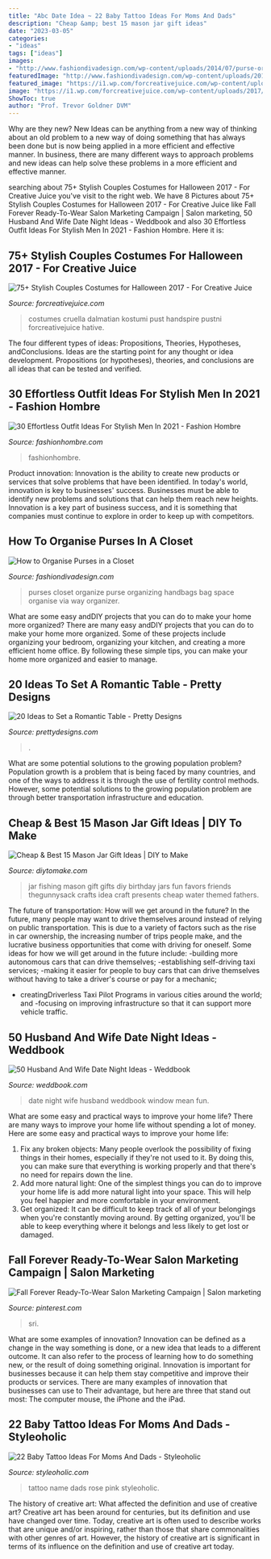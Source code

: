 ```yaml
---
title: "Abc Date Idea ~ 22 Baby Tattoo Ideas For Moms And Dads"
description: "Cheap &amp; best 15 mason jar gift ideas"
date: "2023-03-05"
categories:
- "ideas"
tags: ["ideas"]
images:
- "http://www.fashiondivadesign.com/wp-content/uploads/2014/07/purse-organizer2.jpg"
featuredImage: "http://www.fashiondivadesign.com/wp-content/uploads/2014/07/purse-organizer2.jpg"
featured_image: "https://i1.wp.com/forcreativejuice.com/wp-content/uploads/2017/09/72-couple-costume-ideas-for-halloween.jpg?fit=600%2C829&amp;ssl=1"
image: "https://i1.wp.com/forcreativejuice.com/wp-content/uploads/2017/09/72-couple-costume-ideas-for-halloween.jpg?fit=600%2C829&amp;ssl=1"
ShowToc: true
author: "Prof. Trevor Goldner DVM"
---
```



Why are they new?
New Ideas can be anything from a new way of thinking about an old problem to a new way of doing something that has always been done but is now being applied in a more efficient and effective manner. In business, there are many different ways to approach problems and new ideas can help solve these problems in a more efficient and effective manner.

	

		
searching about 75+ Stylish Couples Costumes for Halloween 2017 - For Creative Juice you've visit to the right web. We have 8 Pictures about 75+ Stylish Couples Costumes for Halloween 2017 - For Creative Juice like Fall Forever Ready-To-Wear Salon Marketing Campaign | Salon marketing, 50 Husband And Wife Date Night Ideas - Weddbook and also 30 Effortless Outfit Ideas For Stylish Men In 2021 - Fashion Hombre. Here it is:
		
    
## 75+ Stylish Couples Costumes For Halloween 2017 - For Creative Juice

<img loading=lazy src="https://i1.wp.com/forcreativejuice.com/wp-content/uploads/2017/09/72-couple-costume-ideas-for-halloween.jpg?fit=600%2C829&amp;ssl=1" onerror="this.onerror=null;this.src='https://tse1.mm.bing.net/th?id=OIP.gNwP2VqXPqRCY0-rLcXxhwHaKO&amp;pid=15.1';" alt="75+ Stylish Couples Costumes for Halloween 2017 - For Creative Juice">

_Source: forcreativejuice.com_

>costumes cruella dalmatian kostumi pust handspire pustni forcreativejuice hative. 

	

The four different types of ideas: Propositions, Theories, Hypotheses, andConclusions.
Ideas are the starting point for any thought or idea development. Propositions (or hypotheses), theories, and conclusions are all ideas that can be tested and verified.

    
## 30 Effortless Outfit Ideas For Stylish Men In 2021 - Fashion Hombre

<img loading=lazy src="https://www.fashionhombre.com/wp-content/uploads/2019/07/Effortless-Outfit-Ideas-For-Stylish-Men-In-2019-2.jpg" onerror="this.onerror=null;this.src='https://tse2.mm.bing.net/th?id=OIP.ZkZO0U5Lwgn7XJOnJ1e0BQHaKJ&amp;pid=15.1';" alt="30 Effortless Outfit Ideas For Stylish Men In 2021 - Fashion Hombre">

_Source: fashionhombre.com_

>fashionhombre. 

	

Product innovation:
Innovation is the ability to create new products or services that solve problems that have been identified. In today's world, innovation is key to businesses' success. Businesses must be able to identify new problems and solutions that can help them reach new heights. Innovation is a key part of business success, and it is something that companies must continue to explore in order to keep up with competitors.

    
## How To Organise Purses In A Closet

<img loading=lazy src="http://www.fashiondivadesign.com/wp-content/uploads/2014/07/purse-organizer2.jpg" onerror="this.onerror=null;this.src='https://tse1.mm.bing.net/th?id=OIP.SsVdaOteSdJPEMi3hlDs8gHaJ4&amp;pid=15.1';" alt="How to Organise Purses in a Closet">

_Source: fashiondivadesign.com_

>purses closet organize purse organizing handbags bag space organise via way organizer. 

	

What are some easy andDIY projects that you can do to make your home more organized?
There are many easy andDIY projects that you can do to make your home more organized. Some of these projects include organizing your bedroom, organizing your kitchen, and creating a more efficient home office. By following these simple tips, you can make your home more organized and easier to manage.

    
## 20 Ideas To Set A Romantic Table - Pretty Designs

<img loading=lazy src="https://www.prettydesigns.com/wp-content/uploads/2015/08/20-ideas-to-set-a-romantic-table9.jpg" onerror="this.onerror=null;this.src='https://tse2.mm.bing.net/th?id=OIP.hjmcmInPwEaWqSxDxlyyHAAAAA&amp;pid=15.1';" alt="20 Ideas to Set a Romantic Table - Pretty Designs">

_Source: prettydesigns.com_

>. 

	

What are some potential solutions to the growing population problem?
Population growth is a problem that is being faced by many countries, and one of the ways to address it is through the use of fertility control methods. However, some potential solutions to the growing population problem are through better transportation infrastructure and education.

    
## Cheap &amp; Best 15 Mason Jar Gift Ideas | DIY To Make

<img loading=lazy src="http://www.diytomake.com/wp-content/uploads/2017/02/Go-Fishing-Mason-Jar-Gift.jpg" onerror="this.onerror=null;this.src='https://tse2.mm.bing.net/th?id=OIP.zpWgx9cegrULtJFphzjBLQHaK1&amp;pid=15.1';" alt="Cheap &amp; Best 15 Mason Jar Gift Ideas | DIY to Make">

_Source: diytomake.com_

>jar fishing mason gift gifts diy birthday jars fun favors friends thegunnysack crafts idea craft presents cheap water themed fathers. 

	

The future of transportation: How will we get around in the future?
In the future, many people may want to drive themselves around instead of relying on public transportation. This is due to a variety of factors such as the rise in car ownership, the increasing number of trips people make, and the lucrative business opportunities that come with driving for oneself. 
Some ideas for how we will get around in the future include: 
-building more autonomous cars that can drive themselves; 
-establishing self-driving taxi services; 
-making it easier for people to buy cars that can drive themselves without having to take a driver's course or pay for a mechanic; 
- creatingDriverless Taxi Pilot Programs in various cities around the world; and 
-focusing on improving infrastructure so that it can support more vehicle traffic.

    
## 50 Husband And Wife Date Night Ideas - Weddbook

<img loading=lazy src="http://s3.weddbook.com/t1/2/1/7/2176798/50-husband-and-wife-date-night-ideas.jpg" onerror="this.onerror=null;this.src='https://tse3.mm.bing.net/th?id=OIP.08iLe3l82pWGjXKbEO14hAHaLF&amp;pid=15.1';" alt="50 Husband And Wife Date Night Ideas - Weddbook">

_Source: weddbook.com_

>date night wife husband weddbook window mean fun. 

	

What are some easy and practical ways to improve your home life?
There are many ways to improve your home life without spending a lot of money. Here are some easy and practical ways to improve your home life: 
1. Fix any broken objects: Many people overlook the possibility of fixing things in their homes, especially if they're not used to it. By doing this, you can make sure that everything is working properly and that there's no need for repairs down the line. 
2. Add more natural light: One of the simplest things you can do to improve your home life is add more natural light into your space. This will help you feel happier and more comfortable in your environment. 
3. Get organized: It can be difficult to keep track of all of your belongings when you're constantly moving around. By getting organized, you'll be able to keep everything where it belongs and less likely to get lost or damaged.

    
## Fall Forever Ready-To-Wear Salon Marketing Campaign | Salon Marketing

<img loading=lazy src="https://i.pinimg.com/736x/da/b0/a0/dab0a078e877ebf2843b65e893ee1795.jpg" onerror="this.onerror=null;this.src='https://tse3.mm.bing.net/th?id=OIP.2XqDNyjmwAQc0ZxinUbbkgHaMH&amp;pid=15.1';" alt="Fall Forever Ready-To-Wear Salon Marketing Campaign | Salon marketing">

_Source: pinterest.com_

>sri. 

	

What are some examples of innovation?
Innovation can be defined as a change in the way something is done, or a new idea that leads to a different outcome. It can also refer to the process of learning how to do something new, or the result of doing something original. Innovation is important for businesses because it can help them stay competitive and improve their products or services. There are many examples of innovation that businesses can use to Their advantage, but here are three that stand out most: The computer mouse, the iPhone and the iPad.

    
## 22 Baby Tattoo Ideas For Moms And Dads - Styleoholic

<img loading=lazy src="https://i.styleoholic.com/2017/01/Baby-name-tattoo-with-pink-rose.jpg" onerror="this.onerror=null;this.src='https://tse1.mm.bing.net/th?id=OIP.q9CFvyU7AQKNs2fJaUahpgHaJ4&amp;pid=15.1';" alt="22 Baby Tattoo Ideas For Moms And Dads - Styleoholic">

_Source: styleoholic.com_

>tattoo name dads rose pink styleoholic. 

	

The history of creative art: What affected the definition and use of creative art?
Creative art has been around for centuries, but its definition and use have changed over time. Today, creative art is often used to describe works that are unique and/or inspiring, rather than those that share commonalities with other genres of art. However, the history of creative art is significant in terms of its influence on the definition and use of creative art today.

